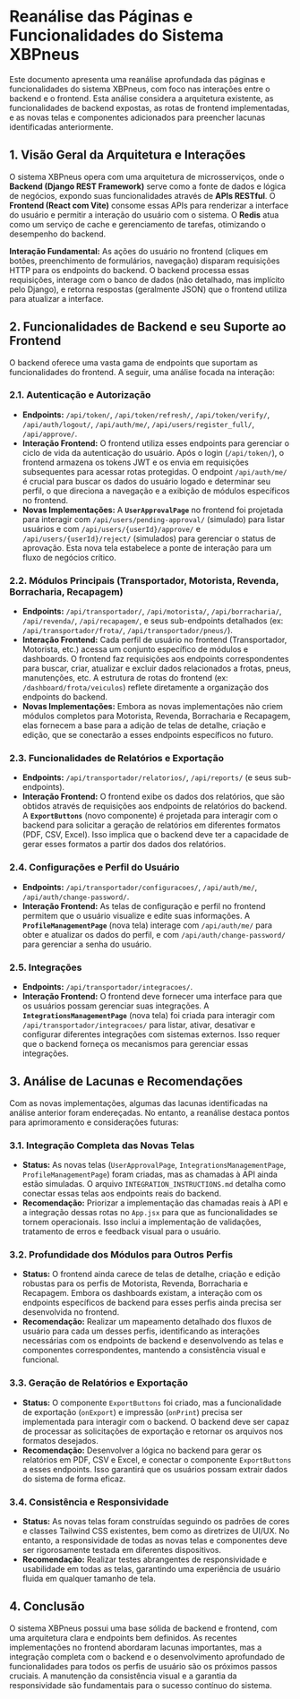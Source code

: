 # Reanálise das Páginas e Funcionalidades do Sistema XBPneus

Este documento apresenta uma reanálise aprofundada das páginas e funcionalidades do sistema XBPneus, com foco nas interações entre o backend e o frontend. Esta análise considera a arquitetura existente, as funcionalidades de backend expostas, as rotas de frontend implementadas, e as novas telas e componentes adicionados para preencher lacunas identificadas anteriormente.

## 1. Visão Geral da Arquitetura e Interações

O sistema XBPneus opera com uma arquitetura de microsserviços, onde o **Backend (Django REST Framework)** serve como a fonte de dados e lógica de negócios, expondo suas funcionalidades através de **APIs RESTful**. O **Frontend (React com Vite)** consome essas APIs para renderizar a interface do usuário e permitir a interação do usuário com o sistema. O **Redis** atua como um serviço de cache e gerenciamento de tarefas, otimizando o desempenho do backend.

**Interação Fundamental:** As ações do usuário no frontend (cliques em botões, preenchimento de formulários, navegação) disparam requisições HTTP para os endpoints do backend. O backend processa essas requisições, interage com o banco de dados (não detalhado, mas implícito pelo Django), e retorna respostas (geralmente JSON) que o frontend utiliza para atualizar a interface.

## 2. Funcionalidades de Backend e seu Suporte ao Frontend

O backend oferece uma vasta gama de endpoints que suportam as funcionalidades do frontend. A seguir, uma análise focada na interação:

### 2.1. Autenticação e Autorização

*   **Endpoints:** `/api/token/`, `/api/token/refresh/`, `/api/token/verify/`, `/api/auth/logout/`, `/api/auth/me/`, `/api/users/register_full/`, `/api/approve/`.
*   **Interação Frontend:** O frontend utiliza esses endpoints para gerenciar o ciclo de vida da autenticação do usuário. Após o login (`/api/token/`), o frontend armazena os tokens JWT e os envia em requisições subsequentes para acessar rotas protegidas. O endpoint `/api/auth/me/` é crucial para buscar os dados do usuário logado e determinar seu perfil, o que direciona a navegação e a exibição de módulos específicos no frontend.
*   **Novas Implementações:** A **`UserApprovalPage`** no frontend foi projetada para interagir com `/api/users/pending-approval/` (simulado) para listar usuários e com `/api/users/{userId}/approve/` e `/api/users/{userId}/reject/` (simulados) para gerenciar o status de aprovação. Esta nova tela estabelece a ponte de interação para um fluxo de negócios crítico.

### 2.2. Módulos Principais (Transportador, Motorista, Revenda, Borracharia, Recapagem)

*   **Endpoints:** `/api/transportador/`, `/api/motorista/`, `/api/borracharia/`, `/api/revenda/`, `/api/recapagem/`, e seus sub-endpoints detalhados (ex: `/api/transportador/frota/`, `/api/transportador/pneus/`).
*   **Interação Frontend:** Cada perfil de usuário no frontend (Transportador, Motorista, etc.) acessa um conjunto específico de módulos e dashboards. O frontend faz requisições aos endpoints correspondentes para buscar, criar, atualizar e excluir dados relacionados a frotas, pneus, manutenções, etc. A estrutura de rotas do frontend (ex: `/dashboard/frota/veiculos`) reflete diretamente a organização dos endpoints do backend.
*   **Novas Implementações:** Embora as novas implementações não criem módulos completos para Motorista, Revenda, Borracharia e Recapagem, elas fornecem a base para a adição de telas de detalhe, criação e edição, que se conectarão a esses endpoints específicos no futuro.

### 2.3. Funcionalidades de Relatórios e Exportação

*   **Endpoints:** `/api/transportador/relatorios/`, `/api/reports/` (e seus sub-endpoints).
*   **Interação Frontend:** O frontend exibe os dados dos relatórios, que são obtidos através de requisições aos endpoints de relatórios do backend. A **`ExportButtons`** (novo componente) é projetada para interagir com o backend para solicitar a geração de relatórios em diferentes formatos (PDF, CSV, Excel). Isso implica que o backend deve ter a capacidade de gerar esses formatos a partir dos dados dos relatórios.

### 2.4. Configurações e Perfil do Usuário

*   **Endpoints:** `/api/transportador/configuracoes/`, `/api/auth/me/`, `/api/auth/change-password/`.
*   **Interação Frontend:** As telas de configuração e perfil no frontend permitem que o usuário visualize e edite suas informações. A **`ProfileManagementPage`** (nova tela) interage com `/api/auth/me/` para obter e atualizar os dados do perfil, e com `/api/auth/change-password/` para gerenciar a senha do usuário.

### 2.5. Integrações

*   **Endpoints:** `/api/transportador/integracoes/`.
*   **Interação Frontend:** O frontend deve fornecer uma interface para que os usuários possam gerenciar suas integrações. A **`IntegrationsManagementPage`** (nova tela) foi criada para interagir com `/api/transportador/integracoes/` para listar, ativar, desativar e configurar diferentes integrações com sistemas externos. Isso requer que o backend forneça os mecanismos para gerenciar essas integrações.

## 3. Análise de Lacunas e Recomendações

Com as novas implementações, algumas das lacunas identificadas na análise anterior foram endereçadas. No entanto, a reanálise destaca pontos para aprimoramento e considerações futuras:

### 3.1. Integração Completa das Novas Telas

*   **Status:** As novas telas (`UserApprovalPage`, `IntegrationsManagementPage`, `ProfileManagementPage`) foram criadas, mas as chamadas à API ainda estão simuladas. O arquivo `INTEGRATION_INSTRUCTIONS.md` detalha como conectar essas telas aos endpoints reais do backend.
*   **Recomendação:** Priorizar a implementação das chamadas reais à API e a integração dessas rotas no `App.jsx` para que as funcionalidades se tornem operacionais. Isso inclui a implementação de validações, tratamento de erros e feedback visual para o usuário.

### 3.2. Profundidade dos Módulos para Outros Perfis

*   **Status:** O frontend ainda carece de telas de detalhe, criação e edição robustas para os perfis de Motorista, Revenda, Borracharia e Recapagem. Embora os dashboards existam, a interação com os endpoints específicos de backend para esses perfis ainda precisa ser desenvolvida no frontend.
*   **Recomendação:** Realizar um mapeamento detalhado dos fluxos de usuário para cada um desses perfis, identificando as interações necessárias com os endpoints de backend e desenvolvendo as telas e componentes correspondentes, mantendo a consistência visual e funcional.

### 3.3. Geração de Relatórios e Exportação

*   **Status:** O componente `ExportButtons` foi criado, mas a funcionalidade de exportação (`onExport`) e impressão (`onPrint`) precisa ser implementada para interagir com o backend. O backend deve ser capaz de processar as solicitações de exportação e retornar os arquivos nos formatos desejados.
*   **Recomendação:** Desenvolver a lógica no backend para gerar os relatórios em PDF, CSV e Excel, e conectar o componente `ExportButtons` a esses endpoints. Isso garantirá que os usuários possam extrair dados do sistema de forma eficaz.

### 3.4. Consistência e Responsividade

*   **Status:** As novas telas foram construídas seguindo os padrões de cores e classes Tailwind CSS existentes, bem como as diretrizes de UI/UX. No entanto, a responsividade de todas as novas telas e componentes deve ser rigorosamente testada em diferentes dispositivos.
*   **Recomendação:** Realizar testes abrangentes de responsividade e usabilidade em todas as telas, garantindo uma experiência de usuário fluida em qualquer tamanho de tela.

## 4. Conclusão

O sistema XBPneus possui uma base sólida de backend e frontend, com uma arquitetura clara e endpoints bem definidos. As recentes implementações no frontend abordaram lacunas importantes, mas a integração completa com o backend e o desenvolvimento aprofundado de funcionalidades para todos os perfis de usuário são os próximos passos cruciais. A manutenção da consistência visual e a garantia da responsividade são fundamentais para o sucesso contínuo do sistema.
